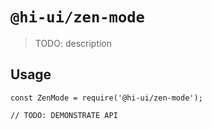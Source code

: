 # `@hi-ui/zen-mode`

> TODO: description

## Usage

```
const ZenMode = require('@hi-ui/zen-mode');

// TODO: DEMONSTRATE API
```
